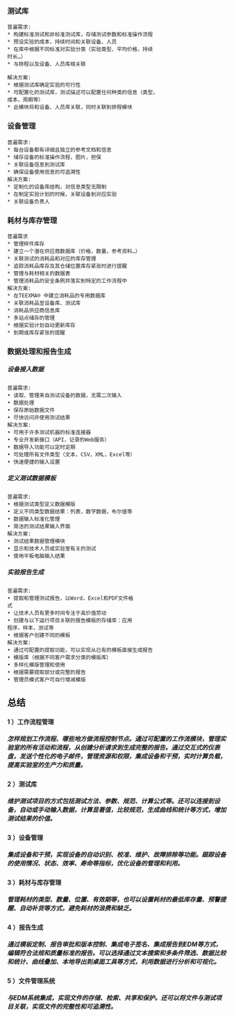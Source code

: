 ### 测试库
```
普遍需求:
* 构建标准测试和非标准测试库，存储测试参数和标准操作流程
* 预设实验的成本，持续时间和关联设备、人员
* 在库中根据不同标准对实验分类（实验类型、平均价格，持续
时长…）
* 与排程以及设备、人员库相关联

解决方案:
* 根据测试库确定实验的可行性
* 可配置化的测试库，测试描述可以配置任何种类的信息（类型，
成本，周期等）
* 此模块将和设备、人员库关联，同时关联到排程模块
```

### 设备管理
```
普遍需求:
* 每台设备都有详细且独立的参考文档和信息
* 储存设备的标准操作流程，图片，担保
* 关联设备信息到测试库
* 确保设备使用信息的可追溯性
解决方案:
* 定制化的设备库结构，对信息类型无限制
* 在制定实验计划的时候，关联设备到对应实验
* 关联设备负责人
```
### 耗材与库存管理
```
普遍需求
* 管理样件库存
* 建立一个潜在供应商数据库（价格，数量，参考资料…）
* 关联测试的消耗品和对应的库存管理
* 追踪消耗品库存及其仓储位置库存紧张时进行提醒
* 管理与耗材相关的数据表
* 管理消耗品的安全条例并落实到特定的工作流程中
解决方案:
* 在TEEXMA® 中建立消耗品的专用数据库
* 关联消耗品至设备库、测试库
* 消耗品供应商信息库
* 多站点储存的管理
* 根据实验计划自动更新库存
* 到期或库存紧张的提醒
```
### 数据处理和报告生成
##### 设备接入数据 
```
普遍需求:
• 读取、管理来自测试设备的数据，无需二次输入
• 数据处理
• 保存原始数据文件
• 尽快访问并使用测试结果
解决方案:
• 可用于许多测试机器的标准连接器
• 专业开发新接口（API，记录的Web服务）
• 数据导入功能可以定时定期
• 可处理所有文件类型（文本，CSV，XML，Excel等）
• 快速便捷的输入设置
```
##### 定义测试数据模板
```
普遍需求:
• 根据测试类型定义数据模版
• 定义不同类型数据结果：列表，数字数据，布尔值等
• 数据输入标准化管理
• 简洁的测试结果输入界面
解决方案:
• 测试结果数据管理模块
• 显示和技术人员或实验室有关的测试
• 使用平板电脑输入结果

```

##### 实验报告生成
```
普遍需求:
• 提取和管理测试报告，以Word，Excel和PDF文件格
式
• 让技术人员有更多时间专注于高价值劳动
• 创建与以下运行项目关联的报告模板的存储库：应用
程序，样本，测试等
• 根据客户创建不同的模板
解决方案:
• 通过可配置的提取功能，可以实现从已有的模板直接生成报告
• 模版库（根据不同客户需求分类的模版库）
• 多样化模版管理和使用
• 根据需要提取部分或完整的报告
• 管理员模式客户可自行增减模版
```

## 总结

#### 1 ）工作流程管理
##### 怎样规划工作流程、哪些地方做流程控制节点。通过可配置的工作流模块，管理实验室的所有活动和流程，从创建分析请求到生成完整的报告。通过交互式的仪表盘，发送个性化的电子邮件，管理资源和权限，集成设备和干预，实时计算负载，提高实验室的生产力和质量。

#### 2 ）测试库
##### 维护测试项目的方式包括测试方法、参数、规范、计算公式等。还可以连接到设备，自动或手动输入数据，计算显著值，比较规范，生成曲线和统计等方式，增加测试结果的价值。

#### 3 ）设备管理
##### 集成设备和干预，实现设备的自动识别、校准、维护、故障排除等功能。跟踪设备的使用情况、状态、效率、寿命等指标，优化设备的管理和利用。

#### 3 ）耗材与库存管理
##### 管理耗材的类型、数量、位置、有效期等，也可以设置耗材的最低库存量、预警提醒、自动补货等方式，避免耗材的浪费和缺乏。

#### 4 ）报告生成
##### 通过模板定制、报告审批和版本控制、集成电子签名、集成报告到EDM等方式，编辑符合法规和质量标准的报告。可以选择通过文本搜索和多条件筛选、数据比较和统计、曲线叠加、本地导出到桌面工具等方式，利用数据进行分析和可视化。

#### 5 ）文件管理系统
##### 与EDM系统集成，实现文件的存储、检索、共享和保护。还可以将文件与测试项目关联，实现文件的完整性和可追溯性。